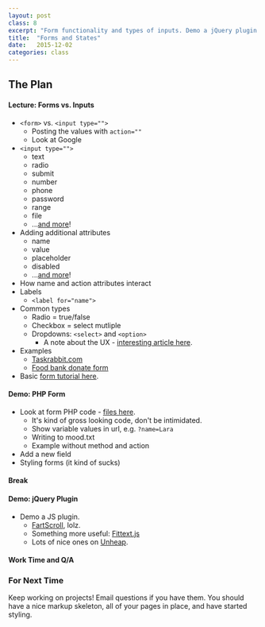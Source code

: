 ```yaml
---
layout: post
class: 8
excerpt: "Form functionality and types of inputs. Demo a jQuery plugin."
title:  "Forms and States"
date:   2015-12-02
categories: class
---
```


## The Plan

#### <span class="post-title-pre">Lecture:</span> Forms vs. Inputs
* ```<form>``` vs. ```<input type="">```
	* Posting the values with ```action=""```
	* Look at Google
* ```<input type="">```
	* text
	* radio
	* submit
	* number
	* phone
	* password
	* range
	* file
	* ...[and more](https://developer.mozilla.org/en-US/docs/Web/HTML/Element/Input#Attributes)!
* Adding additional attributes
	* name
	* value
	* placeholder
	* disabled
	* ...[and more]()!
* How name and action attributes interact
* Labels
	* ```<label for="name">```
* Common types
	* Radio = true/false
	* Checkbox = select mutliple
	* Dropdowns: ```<select>``` and ```<option>```
		* A note about the UX - [interesting article here](http://smarterware.org/7388/the-case-against-drop-down-identities).
* Examples
	* [Taskrabbit.com](https://www.taskrabbit.com/)
	* [Food bank donate form](https://www.pittsburghfoodbank.org)
* Basic [form tutorial here](http://www.w3schools.com/html/html_forms.asp).

#### <span class="post-title-pre">Demo:</span> PHP Form
* Look at form PHP code - [files here](http://stuff.notlaura.com/demos/php-form-demo.zip).
	* It's kind of gross looking code, don't be intimidated.
	* Show variable values in url, e.g. ```?name=Lara```
	* Writing to mood.txt
	* Example without method and action
* Add a new field
* Styling forms (it kind of sucks)

#### Break

#### <span class="post-title-pre">Demo:</span> jQuery Plugin

* Demo a JS plugin.
	* [FartScroll](http://theonion.github.io/fartscroll.js/), lolz.
	* Something more useful: [Fittext.js](http://fittextjs.com/)
	* Lots of nice ones on [Unheap](http://unheap.com).

#### Work Time and Q/A

<div class="post-todos notice" markdown="1">
	
### For Next Time

Keep working on projects! Email questions if you have them. You should have a nice markup skeleton, all of your pages in place, and have started styling.

</div>
